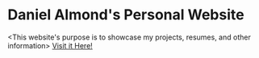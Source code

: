 # Daniel Almond's Personal Website
<This website's purpose is to showcase my projects, resumes, and other information>
[Visit it Here!](https://Daniel-Almond1.github.io)